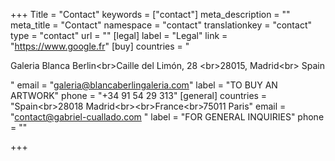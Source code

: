 +++
Title = "Contact"
keywords = ["contact"]
meta_description = ""
meta_title = "Contact"
namespace = "contact"
translationkey = "contact"
type = "contact"
url = ""
[legal]
label = "Legal"
link = "https://www.google.fr"
[buy]
countries = "<p>Galeria Blanca Berlin&lt;br&gt;Caille del Limón, 28 &lt;br&gt;28015, Madrid&lt;br&gt; Spain</p>"
email = "galeria@blancaberlingaleria.com"
label = "TO BUY AN ARTWORK"
phone = "+34 91 54 29 313"
[general]
countries = "Spain&lt;br&gt;28018 Madrid&lt;br&gt;&lt;br&gt;France&lt;br&gt;75011 Paris"
email = "contact@gabriel-cuallado.com "
label = "FOR GENERAL INQUIRIES"
phone = ""

+++